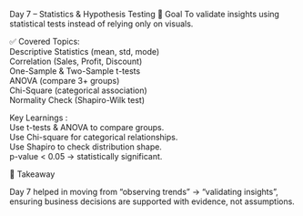 Day 7 – Statistics & Hypothesis Testing
🎯 Goal
To validate insights using statistical tests instead of relying only on visuals.

✅ Covered Topics:  
Descriptive Statistics (mean, std, mode)  
Correlation (Sales, Profit, Discount)  
One-Sample & Two-Sample t-tests  
ANOVA (compare 3+ groups)  
Chi-Square (categorical association)  
Normality Check (Shapiro-Wilk test)  


Key Learnings :  
Use t-tests & ANOVA to compare groups.  
Use Chi-square for categorical relationships.  
Use Shapiro to check distribution shape.  
p-value < 0.05 → statistically significant.  

📌 Takeaway

Day 7 helped in moving from “observing trends” → “validating insights”, ensuring business decisions are supported with evidence, not assumptions.
